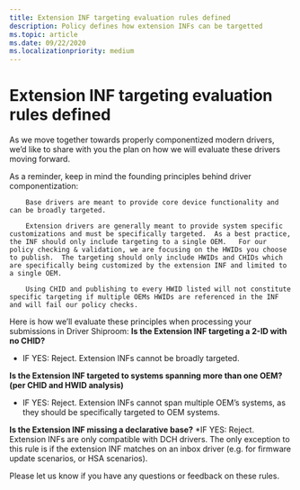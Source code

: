 ```yaml
---
title: Extension INF targeting evaluation rules defined
description: Policy defines how extension INFs can be targetted
ms.topic: article
ms.date: 09/22/2020
ms.localizationpriority: medium
---
```


# Extension INF targeting evaluation rules defined
As we move together towards properly componentized modern drivers, we’d like to share with you the plan on how we will evaluate these drivers moving forward. 

As a reminder, keep in mind the founding principles behind driver componentization: 

        Base drivers are meant to provide core device functionality and can be broadly targeted.

        Extension drivers are generally meant to provide system specific customizations and must be specifically targeted.  As a best practice, the INF should only include targeting to a single OEM.   For our policy checking & validation, we are focusing on the HWIDs you choose to publish.  The targeting should only include HWIDs and CHIDs which are specifically being customized by the extension INF and limited to a single OEM. 

        Using CHID and publishing to every HWID listed will not constitute specific targeting if multiple OEMs HWIDs are referenced in the INF and will fail our policy checks. 

Here is how we’ll evaluate these principles when processing your submissions in Driver Shiproom:
**Is the Extension INF targeting a 2-ID with no CHID?**
* IF YES: Reject. Extension INFs cannot be broadly targeted.

**Is the Extension INF targeted to systems spanning more than one OEM? (per CHID and HWID analysis)**
* IF YES: Reject. Extension INFs cannot span multiple OEM’s systems, as they should be specifically targeted to OEM systems.

**Is the Extension INF missing a declarative base?**
*IF YES: Reject. Extension INFs are only compatible with DCH drivers. The only exception to this rule is if the extension INF matches on an inbox driver (e.g. for firmware update scenarios, or HSA scenarios). 

Please let us know if you have any questions or feedback on these rules.
